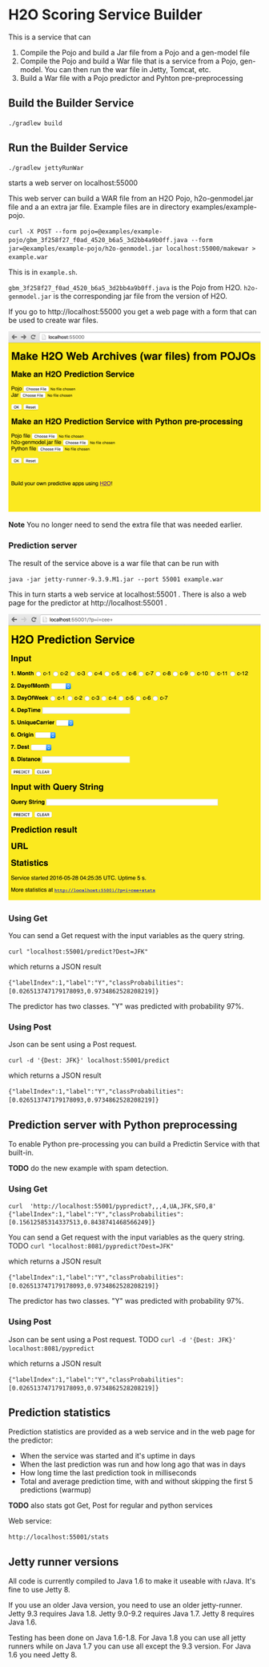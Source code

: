 # H2O Scoring Service Builder
This is a service that can
1. Compile the Pojo and build a Jar file from a Pojo and a gen-model file
2. Compile the Pojo and build a War file that is a service from a Pojo, gen-model.
You can then run the war file in Jetty, Tomcat, etc.
3. Build a War file with a Pojo predictor and Pyhton pre-preprocessing

## Build the Builder Service

`./gradlew build
`
## Run the Builder Service
`./gradlew jettyRunWar
`

starts a web server on localhost:55000

This web server can build a WAR file from an H2O Pojo,
h2o-genmodel.jar file and a an extra jar file. Example files are in
directory examples/example-pojo.

`curl -X POST --form pojo=@examples/example-pojo/gbm_3f258f27_f0ad_4520_b6a5_3d2bb4a9b0ff.java --form jar=@examples/example-pojo/h2o-genmodel.jar localhost:55000/makewar > example.war
`

This is in `example.sh`.


`gbm_3f258f27_f0ad_4520_b6a5_3d2bb4a9b0ff.java` is the Pojo from
H2O. `h2o-genmodel.jar` is the corresponding jar file from the version
of H2O.

If you go to http://localhost:55000 you get a web page with a form that
can be used to create war files.

![Builder service](builder_service.png)

**Note** You no longer need to send the extra file that was needed earlier.

### Prediction server


The result of the service above is a war file that can be run with

`java -jar jetty-runner-9.3.9.M1.jar --port 55001 example.war
`

This in turn starts a web service at localhost:55001 .
There is also a web page for the predictor at http://localhost:55001 .

![Example service](example_service.png)



### Using Get

You can send a Get request with the input variables as the query string.

`curl "localhost:55001/predict?Dest=JFK"`

which returns a JSON result

`{"labelIndex":1,"label":"Y","classProbabilities":[0.026513747179178093,0.9734862528208219]}
`

The predictor has two classes. "Y" was predicted with probability 97%.

### Using Post

Json can be sent using a Post request.

`curl -d '{Dest: JFK}' localhost:55001/predict`

which returns a JSON result

`{"labelIndex":1,"label":"Y","classProbabilities":[0.026513747179178093,0.9734862528208219]}
`

## Prediction server with Python preprocessing

To enable Python pre-processing you can build a Predictin Service with that built-in.

__TODO__ do the new example with spam detection.



### Using Get

```
curl  'http://localhost:55001/pypredict?,,,4,UA,JFK,SFO,8'
{"labelIndex":1,"label":"Y","classProbabilities":[0.15612585314337513,0.8438741468566249]}
```


You can send a Get request with the input variables as the query string.
TODO
`curl "localhost:8081/pypredict?Dest=JFK"`

which returns a JSON result

`{"labelIndex":1,"label":"Y","classProbabilities":[0.026513747179178093,0.9734862528208219]}
`

The predictor has two classes. "Y" was predicted with probability 97%.

### Using Post

Json can be sent using a Post request.
TODO
`curl -d '{Dest: JFK}' localhost:8081/pypredict`

which returns a JSON result

`{"labelIndex":1,"label":"Y","classProbabilities":[0.026513747179178093,0.9734862528208219]}
`

## Prediction statistics

Prediction statistics are provided as a web service and in the web page for the predictor:
 + When the service was started and it's uptime in days
 + When the last prediction was run and how long ago that was in days
 + How long time the last prediction took in milliseconds
 + Total and average prediction time, with and without skipping the first 5 predictions (warmup)

__TODO__ also stats got Get, Post for regular and python services

Web service:

`http://localhost:55001/stats`

## Jetty runner versions

All code is currently compiled to Java 1.6 to make it useable with rJava.
It's fine to use Jetty 8.

If you use an older Java version, you need to use an older
jetty-runner. Jetty 9.3 requires Java 1.8. Jetty 9.0-9.2 requires Java
1.7. Jetty 8 requires Java 1.6. 

Testing has been done on Java 1.6-1.8. For Java 1.8 you can use
all jetty runners while on Java 1.7 you can use all except the 9.3
version. For Java 1.6 you need Jetty 8.


